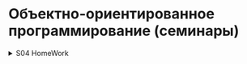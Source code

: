# Объектно-ориентированное программирование (семинары)

<details>
<summary>S04 HomeWork</summary>

<p> <a href="https://github.com/zzergAtStage/GB_OOP_3925/tree/S04_refactoring_intoT" title="S04"> https://github.com/zzergAtStage/GB_OOP_3925/blob/S04_refactoring_intoT/src/main/java/oop/seminars/s04/studentapp/App.java </a>


(Задача со *) Переписать иерархию User->Student/Teacher/Emploee в иерархию обобщенных типов.
</p>
</details>